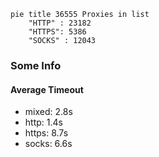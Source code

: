 
```mermaid
pie title 36555 Proxies in list
    "HTTP" : 23182
    "HTTPS": 5386
    "SOCKS" : 12043
```

### Some Info
#### Average Timeout

- mixed: 2.8s
- http: 1.4s
- https: 8.7s
- socks: 6.6s